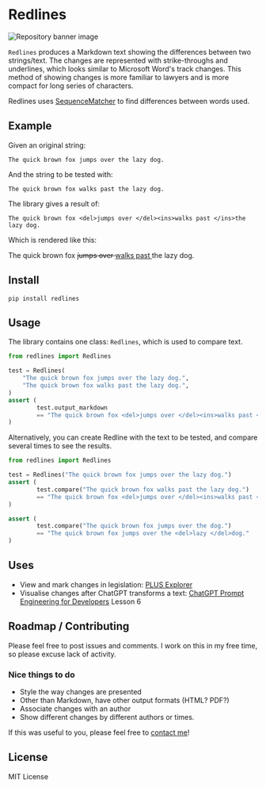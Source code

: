 # Redlines
![Repository banner image](repository-open-graph.png)

`Redlines` produces a Markdown text showing the differences between two strings/text. The changes are represented with
strike-throughs and underlines, which looks similar to Microsoft Word's track changes. This method of showing changes is
more familiar to lawyers and is more compact for long series of characters.

Redlines uses [SequenceMatcher](https://docs.python.org/3/library/difflib.html#difflib.SequenceMatcher)
to find differences between words used.

## Example

Given an original string:

    The quick brown fox jumps over the lazy dog.

And the string to be tested with:

    The quick brown fox walks past the lazy dog.

The library gives a result of:

    The quick brown fox <del>jumps over </del><ins>walks past </ins>the lazy dog.

Which is rendered like this:

The quick brown fox <del>jumps over </del><ins>walks past </ins>the lazy dog.

## Install

```shell
pip install redlines
```

## Usage

The library contains one class: `Redlines`, which is used to compare text.

```python
from redlines import Redlines

test = Redlines(
    "The quick brown fox jumps over the lazy dog.",
    "The quick brown fox walks past the lazy dog.",
)
assert (
        test.output_markdown
        == "The quick brown fox <del>jumps over </del><ins>walks past </ins>the lazy dog."
)
```

Alternatively, you can create Redline with the text to be tested, and compare several times to see the results.

```python
from redlines import Redlines

test = Redlines("The quick brown fox jumps over the lazy dog.")
assert (
        test.compare("The quick brown fox walks past the lazy dog.")
        == "The quick brown fox <del>jumps over </del><ins>walks past </ins>the lazy dog."
)

assert (
        test.compare("The quick brown fox jumps over the dog.")
        == "The quick brown fox jumps over the <del>lazy </del>dog."
)
```

## Uses

* View and mark changes in legislation: [PLUS Explorer](https://houfu-plus-explorer.streamlit.app/)
* Visualise changes after ChatGPT transforms a
  text: [ChatGPT Prompt Engineering for Developers](https://www.deeplearning.ai/short-courses/chatgpt-prompt-engineering-for-developers/)
  Lesson 6

## Roadmap / Contributing

Please feel free to post issues and comments. I work on this in my free time, so please excuse lack of activity.

### Nice things to do

* Style the way changes are presented
* Other than Markdown, have other output formats (HTML? PDF?)
* Associate changes with an author
* Show different changes by different authors or times.

If this was useful to you, please feel free to [contact me](mailto:houfu@lovelawrobots.com)!

## License

MIT License

